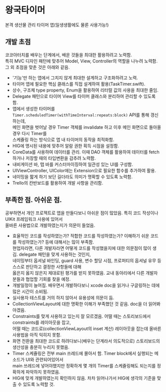 # 왕국타이머

본격 생산물 관리 타이머 앱(일생생활에도 물론 사용가능!)

## 개발 초점

코코아터치를 배우는 단계에서, 배운 것들을 최대한 활용하려고 노력함.  
특히 MVC 디자인 패턴에 맞추어 Model, View, Controller의 역할을 나누려 노력함.  
그 외 초점을 맞춘 것은 아래와 같음.

- '기능'만 하는 앱에서 그치지 않게 최대한 설계하고 구조화하려고 노력.
- 타이머 앱에 필요한 핵심 클래스를 직접 설계하여 활용(TaskTimer.swift).
- 상수, 구조체 type property, Enum을 활용하여 리터럴 값의 사용을 최대한 줄임.
- Delegate 패턴으로 타이머 View를 타이머 클래스와 분리하여 관리할 수 있도록 함.
- 앱에서 생성한 타이머를 `Timer.scheduledTimer(withTimeInterval:repeats:block)` API를 통해 갱신하는데,  
  메인 화면을 벗어날 경우 Timer 객체를 invalidate 하고 이후 메인 화면으로 돌아올 경우 다시 Timer를  
  스케쥴링 하는 방식으로 앱 내 타이머의 동작을 최적화함.
- HIG에 명시된 내용에 맞추어 알람 권한 획득 시점을 설정함.
- CoreData를 사용하여 데이터를 관리. 이때 DAO 객체를 활용하여 데이터를 fetch하거나 저장할 때의 타입변환을 감추려 노력함.
- 내비게이션 바, 탭 바를 커스터마이징하여 일관성 있는 UI를 구성함.
- UIViewController, UIColor에는 Extension으로 필요한 함수를 추가하여 활용.
- 네이밍을 짧게 하기 보단 길더라도 의미가 명확할 수 있도록 노력함.
- Trello의 칸반보드를 활용하여 개발 사항을 관리함.

## 부족한 점. 아쉬운 점.

공부하면서 개인 프로젝트로 앱을 만들다보니 아쉬운 점이 많았음. 특히 코드 작성이나 UIKit 프레임워크 사용에 있어서  
올바른 사용법으로 개발하였는지가 의문이 들었음.

- 효율적인 코드를 작성하였는가? 적합한 코드를 작성하였는가? 이해하기 쉬운 코드를 작성하였는가? 등에 대해서는 많이 부족함.  
  현업자라면, 다른 개발자라면 어떻게 코드를 작성했을지에 대한 의문점이 많이 생김. delegate 패턴을 맞게 사용하는 것인지,  
  네이밍부터 옵셔널 바인딩, guard 사용, 변수 할당 시점, 프로퍼티의 옵셔널 유무 등 스스로 판단하고 결정한 사항들에 대해  
  옳은지 옳지 않은지 제대로된 평가를 받지 못하였음. 교내 동아리에서 다른 개발자분들과 협업할 기회를 찾을 예정.
- 개발일정이 늘어짐. 배우면서 개발하다보니 xcode doc을 읽거나 구글링하는 데에 많은 시간이 소비됨.
- 실사용자 테스트를 거의 하지 않아서 유용성에 의문이 듬.
- CollectionViewLayout에 대한 명확한 이해가 부족했던 것 같음. doc을 더 읽어봐야겠음.
- Constraints를 맞게 사용하고 있는지 잘 모르겠음. 어떨 때는 스토리보드에서 constraints를 레이아웃을 잡고,  
  어떨 때는 코드로(collectionViewLayout의 inset 계산) 레이아웃을 잡는데 올바른 사용법을 아직 익히지 못함.
- 화면 전환을 최대한 코드로 하려다보니(배우는 단계라서 의도적으로) 스토리보드의 생산성을 충분히 누리지 못했음.
- Timer 스케쥴링은 전부 main 쓰레드에 몰아서 함. Timer block에서 실행되는 메소드가 UI와 관련되어있어서  
  main 쓰레드에 넣어야했지만 정확하게 몇 개의 Timer를 스케쥴링해도 되는지를 정확하게 파악하지 못하였음.
- HIG에 맞게 개발하였는지 확인하지 않음. 차차 읽어나가서 HIG에 생각의 기준을 맞출 수 있도록 노력할 것.

